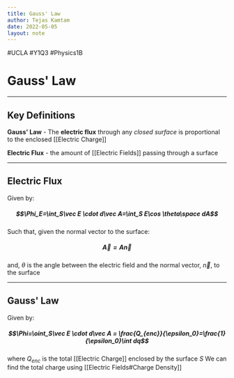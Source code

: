 ```yaml
---
title: Gauss' Law
author: Tejas Kamtam
date: 2022-05-05
layout: note
---
```

#UCLA #Y1Q3 #Physics1B 
# Gauss' Law

---

## Key Definitions
**Gauss' Law** - The **electric flux** through any *closed surface* is proportional to the enclosed [[Electric Charge]]

**Electric Flux** - the amount of [[Electric Fields]] passing through a surface

---

## Electric Flux
Given by:
##### $$\Phi_E=\int_S\vec E \cdot d\vec A=\int_S E\cos \theta\space dA$$
Such that, given the normal vector to the surface:
##### $$\vec A = A\vec n$$
and, $\theta$ is the angle between the electric field and the normal vector, $\vec n$, to the surface

---

## Gauss' Law
Given by:
##### $$\Phi=\oint_S\vec E \cdot d\vec A = \frac{Q_{enc}}{\epsilon_0}=\frac{1}{\epsilon_0}\int dq$$
where $Q_{enc}$ is the total [[Electric Charge]] enclosed by the surface $S$
We can find the total charge using [[Electric Fields#Charge Density]]
